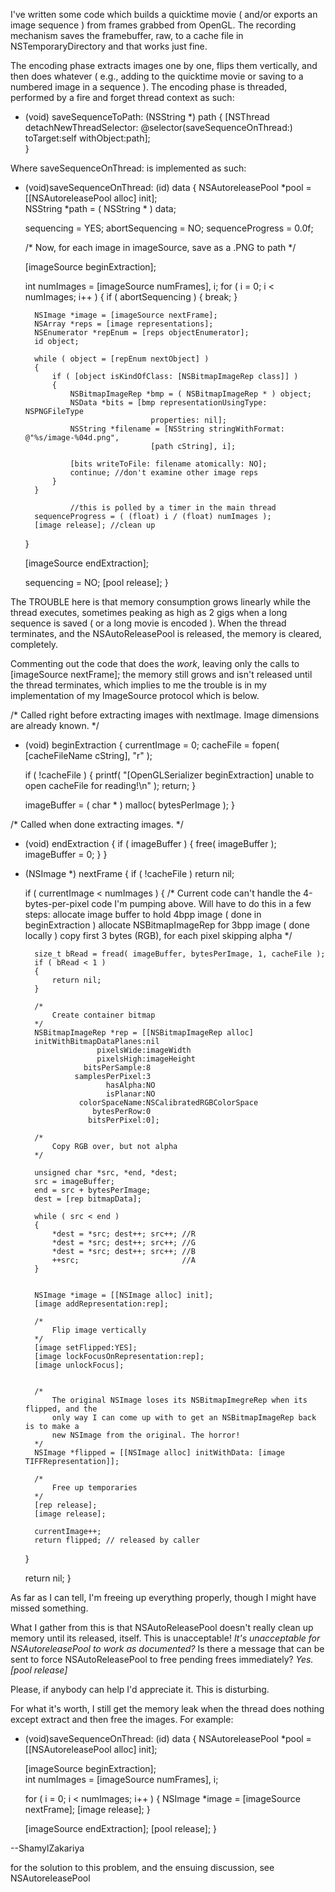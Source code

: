 I've written some code which builds a quicktime movie ( and/or exports an image sequence ) from frames grabbed from OpenGL. The recording mechanism saves the framebuffer, raw, to a cache file in NSTemporaryDirectory and that works just fine.

The encoding phase extracts images one by one, flips them vertically, and then does whatever ( e.g., adding to the quicktime movie or saving to a numbered image in a sequence ). The encoding phase is threaded, performed by a fire and forget thread context as such:

    
- (void) saveSequenceToPath: (NSString *) path
{
	[NSThread detachNewThreadSelector: @selector(saveSequenceOnThread:) 
              toTarget:self withObject:path];	
}


Where     saveSequenceOnThread:  is implemented as such:

    
- (void)saveSequenceOnThread: (id) data
{
	NSAutoreleasePool *pool = [[NSAutoreleasePool alloc] init];  
	NSString *path = ( NSString * ) data;
	
	sequencing = YES;
	abortSequencing = NO;
	sequenceProgress = 0.0f;

	/*
		Now, for each image in imageSource, save as a .PNG to path
	*/
	
	[imageSource beginExtraction];
	
	int numImages = [imageSource numFrames], i;
	for ( i = 0; i < numImages; i++ )
	{
		if ( abortSequencing )
		{
			break;
		}
	
		NSImage *image = [imageSource nextFrame];
		NSArray *reps = [image representations];
		NSEnumerator *repEnum = [reps objectEnumerator];
		id object;
		
		while ( object = [repEnum nextObject] )
		{
			if ( [object isKindOfClass: [NSBitmapImageRep class]] )
			{
				NSBitmapImageRep *bmp = ( NSBitmapImageRep * ) object;
				NSData *bits = [bmp representationUsingType: NSPNGFileType 
                                  properties: nil];
				NSString *filename = [NSString stringWithFormat: @"%s/image-%04d.png", 
                                  [path cString], i];
				
				[bits writeToFile: filename atomically: NO];
				continue; //don't examine other image reps
			}
		}

                //this is polled by a timer in the main thread
		sequenceProgress = ( (float) i / (float) numImages );		
		[image release]; //clean up
	}
	
	
	[imageSource endExtraction];
	
	sequencing = NO;
	[pool release];
}


The TROUBLE here is that memory consumption grows linearly while the thread executes, sometimes peaking as high as 2 gigs when a long sequence is saved ( or a long movie is encoded ). When the thread terminates, and the NSAutoReleasePool is released, the memory is cleared, completely. 

Commenting out the code that does the *work*, leaving only the calls to      [imageSource nextFrame];  the memory still grows and isn't released until the thread terminates, which implies to me the trouble is in my implementation of my ImageSource protocol which is below.

    

/*
   Called right before extracting images with nextImage. Image dimensions are 
   already known.
*/
- (void) beginExtraction
{
	currentImage = 0;
	cacheFile = fopen( [cacheFileName cString], "r" );

	if ( !cacheFile )
	{
		printf( "[OpenGLSerializer beginExtraction] unable to open cacheFile for reading!\n" );
		return;
	}

	imageBuffer = ( char * ) malloc( bytesPerImage );
}

/*
   Called when done extracting images.
*/
- (void) endExtraction
{
	if ( imageBuffer )
	{
		free( imageBuffer );
		imageBuffer = 0;
	}
}


- (NSImage *) nextFrame
{
	if ( !cacheFile ) return nil;
	
	if ( currentImage < numImages )
	{
		/*
			Current code can't handle the 4-bytes-per-pixel code I'm pumping
			above. Will have to do this in a few steps:
				allocate image buffer to hold 4bpp image ( done in beginExtraction )
				allocate NSBitmapImageRep for 3bpp image ( done locally )
				copy first 3 bytes (RGB), for each pixel skipping alpha
		*/

		size_t bRead = fread( imageBuffer, bytesPerImage, 1, cacheFile );
		if ( bRead < 1 )
		{
			return nil;
		}
	
		/*
			Create container bitmap
		*/
		NSBitmapImageRep *rep = [[NSBitmapImageRep alloc]
		initWithBitmapDataPlanes:nil
					  pixelsWide:imageWidth
					  pixelsHigh:imageHeight
				   bitsPerSample:8
				 samplesPerPixel:3
						hasAlpha:NO
						isPlanar:NO
				  colorSpaceName:NSCalibratedRGBColorSpace
					 bytesPerRow:0
					bitsPerPixel:0];
					
		/*
			Copy RGB over, but not alpha
		*/

		unsigned char *src, *end, *dest;
		src = imageBuffer;
		end = src + bytesPerImage;
		dest = [rep bitmapData];

		while ( src < end )
		{
			*dest = *src; dest++; src++; //R
			*dest = *src; dest++; src++; //G
			*dest = *src; dest++; src++; //B
			++src;                       //A
		}

		
		NSImage *image = [[NSImage alloc] init];
		[image addRepresentation:rep];

		/*
			Flip image vertically
		*/
		[image setFlipped:YES];
		[image lockFocusOnRepresentation:rep];
		[image unlockFocus];


		/*
			The original NSImage loses its NSBitmapImegreRep when its flipped, and the
			only way I can come up with to get an NSBitmapImageRep back is to make a 
			new NSImage from the original. The horror!
		*/
		NSImage *flipped = [[NSImage alloc] initWithData: [image TIFFRepresentation]];
		
		/*
			Free up temporaries
		*/
		[rep release];
		[image release];
		
		currentImage++;
		return flipped; // released by caller
	}

	return nil;
}



As far as I can tell, I'm freeing up everything properly, though I might have missed something.

What I gather from this is that NSAutoReleasePool doesn't really clean up memory until its released, itself. This is unacceptable! *It's unacceptable for NSAutoreleasePool to work as documented?* Is there a message that can be sent to force NSAutoReleasePool to free pending frees immediately? *Yes.     [pool release]*

Please, if anybody can help I'd appreciate it. This is disturbing.

For what it's worth, I still get the memory leak when the thread does nothing except extract and then free the images. For example:

    

- (void)saveSequenceOnThread: (id) data
{
	NSAutoreleasePool *pool = [[NSAutoreleasePool alloc] init];  

	[imageSource beginExtraction];	
	int numImages = [imageSource numFrames], i;

	for ( i = 0; i < numImages; i++ )
	{
		NSImage *image = [imageSource nextFrame];
		[image release];
	}
	
	
	[imageSource endExtraction];
	[pool release];
}



--ShamylZakariya

for the solution to this problem, and the ensuing discussion, see NSAutoreleasePool

